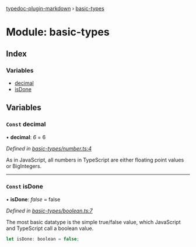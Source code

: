 [typedoc-plugin-markdown](../README.md) › [basic-types](basic_types.md)

# Module: basic-types

## Index

### Variables

* [decimal](basic_types.md#const-decimal)
* [isDone](basic_types.md#const-isdone)

## Variables

### `Const` decimal

• **decimal**: *6* = 6

*Defined in [basic-types/number.ts:4](https://github.com/tgreyuk/typedoc-plugin-markdown/blob/cb4f845/examples/src/basic-types/number.ts#L4)*

As in JavaScript, all numbers in TypeScript are either floating point values or BigIntegers.

___

### `Const` isDone

• **isDone**: *false* = false

*Defined in [basic-types/boolean.ts:7](https://github.com/tgreyuk/typedoc-plugin-markdown/blob/cb4f845/examples/src/basic-types/boolean.ts#L7)*

The most basic datatype is the simple true/false value, which JavaScript and TypeScript call a boolean value.
```js
let isDone: boolean = false;
```
